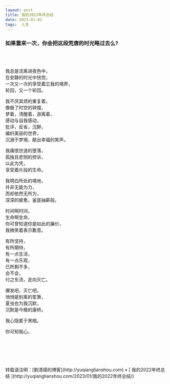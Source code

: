 ```yaml
---
layout: post  
title: 我的2022年终总结
date: 2023-01-01  
tags:  人生
---
```

### 如果重来一次，你会把这段荒唐的时光略过去么?
<br/> 
<br/> 

我总是流离进夜色中，  
在安静的时光中恍惚，  
一次又一次的享受着忘我的境界，  
轮回，又一个轮回。  

我不厌其烦的重复着，  
像极了时空的钟摆，  
梦着，清醒着，游离着，  
感动与自我感动，  
批评，反省，沉醉，  
编织美丽的世界，  
沉溺于梦境，献出幸福的笑声。  

我痛恨世道的堕落，  
孤独且悲悯的控诉，  
以此为凭，  
享受着片段的生命。  

我明白所处的境地，  
并非无能为力，  
而却依然无所为，  
深深的疲惫，釜底抽薪般。  

时间啊时间，  
生命啊生命，  
你可曾知道你是如此的廉价，  
我微笑着表示歉意。  

有所坚持，  
有所期待，  
有一点生活，  
有一点乐观，  
已所剩不多，  
会不会，  
付之东流，走向灭亡。  

爆发吧，灭亡吧。  
悄悄是别离的笙箫，  
夏虫也为我沉默，  
沉默是今晚的康桥。

我心隐匿于黑暗。  

你可知我心。  


 
<br/> 
<br/> 
<br/> 
<br/> 
<br/> 
转载请注明：[劉清揚的博客](http://yuqianglianshou.com) » [ 我的2022年终总结 ](http://yuqianglianshou.com/2023/01/我的2022年终总结/)  
<br/>